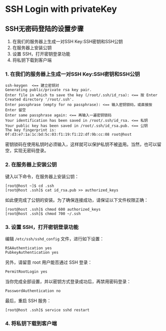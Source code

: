 # SSH Login with privateKey

## SSH无密码登陆的设置步骤
1. 在我们的服务器上生成一对SSH Key:SSH密钥和SSH公钥
2. 在服务器上安装公钥
3. 设置 SSH，打开密钥登录功能
4. 将私钥下载到客户端

### 1. 在我们的服务器上生成一对SSH Key:SSH密钥和SSH公钥
```
ssh-keygen  <== 建立密钥对
Generating public/private rsa key pair.
Enter file in which to save the key (/root/.ssh/id_rsa): <== 按 Enter
Created directory '/root/.ssh'.
Enter passphrase (empty for no passphrase): <== 输入密钥锁码，或直接按 Enter 留空
Enter same passphrase again: <== 再输入一遍密钥锁码
Your identification has been saved in /root/.ssh/id_rsa. <== 私钥
Your public key has been saved in /root/.ssh/id_rsa.pub. <== 公钥
The key fingerprint is:
0f:d3:e7:1a:1c:bd:5c:03:f1:19:f1:22:df:9b:cc:08 root@host
```
密钥锁码在使用私钥时必须输入，这样就可以保护私钥不被盗用。当然，也可以留空，实现无密码登录。

### 2. 在服务器上安装公钥
键入以下命令，在服务器上安装公钥：
```
[root@host ~]$ cd .ssh
[root@host .ssh]$ cat id_rsa.pub >> authorized_keys
```
如此便完成了公钥的安装。为了确保连接成功，请保证以下文件权限正确：
```
[root@host .ssh]$ chmod 600 authorized_keys
[root@host .ssh]$ chmod 700 ~/.ssh
```

### 3. 设置 SSH，打开密钥登录功能

编辑 `/etc/ssh/sshd_config` 文件，进行如下设置：

```
RSAAuthentication yes
PubkeyAuthentication yes
```
另外，请留意 root 用户能否通过 SSH 登录：
```
PermitRootLogin yes
```

当你完成全部设置，并以密钥方式登录成功后，再禁用密码登录：
```
PasswordAuthentication no
```
最后，重启 SSH 服务：
```
[root@host .ssh]$ service sshd restart
```

### 4. 将私钥下载到客户端
